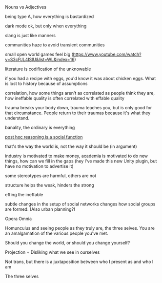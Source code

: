Nouns vs Adjectives

being type A, how everything is bastardized

dark mode ok, but only when everything

slang is just like manners

communities haze to avoid transient communities

small open world games feel big
(https://www.youtube.com/watch?v=S3cPJL4ISlU&list=WL&index=16)

literature is codification of the unknowable

if you had a recipe with eggs, you'd know it was about chicken eggs. What is lost to history because of assumptions

correlation, how some things aren't as correlated as people think they are, how ineffable quality is often correlated with effable quality

trauma breaks your body down, trauma teaches you, but is only good for that circumstance. People return to their traumas because it's what they understand.

banality, the ordinary is everything

[post hoc reasoning is a social function](https://www.youtube.com/watch?v=_ArVh3Cj9rw&list=PLM0XOPE-p91H0bY1nrHPiSILBMsCEJ6AL&index=10&t=180s)

that's the way the world is, not the way it should be (in argument)

industry is motivated to make money, academia is motivated to do new things, how can we fill in the gaps (hey I've made this new Unity plugin, but have no motivation to advertise it)

some stereotypes are harmful, others are not

structure helps the weak, hinders the strong

effing the ineffable

subtle changes in the setup of social networks changes how social groups are formed. (Also urban planning?)

Opera Omnia

Homunculus and seeing people as they truly are, the three selves. You are an amalgamation of the various people you've met.

Should you change the world, or should you change yourself?

Projection + Disliking what we see in ourselves

Not trans, but there is a juxtaposition between who I present as and who I am

The three selves
